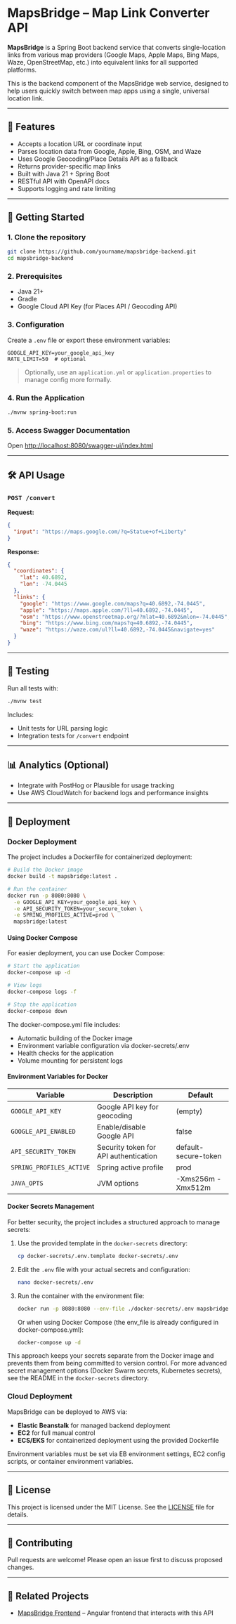# MapsBridge – Map Link Converter API

**MapsBridge** is a Spring Boot backend service that converts single-location links from various map providers (Google Maps, Apple Maps, Bing Maps, Waze, OpenStreetMap, etc.) into equivalent links for all supported platforms.

This is the backend component of the MapsBridge web service, designed to help users quickly switch between map apps using a single, universal location link.

---

## 🔧 Features

- Accepts a location URL or coordinate input
- Parses location data from Google, Apple, Bing, OSM, and Waze
- Uses Google Geocoding/Place Details API as a fallback
- Returns provider-specific map links
- Built with Java 21 + Spring Boot
- RESTful API with OpenAPI docs
- Supports logging and rate limiting

---

## 🚀 Getting Started

### 1. Clone the repository

```bash
git clone https://github.com/yourname/mapsbridge-backend.git
cd mapsbridge-backend
```

### 2. Prerequisites

- Java 21+
- Gradle
- Google Cloud API Key (for Places API / Geocoding API)

### 3. Configuration

Create a `.env` file or export these environment variables:

```env
GOOGLE_API_KEY=your_google_api_key
RATE_LIMIT=50  # optional
```

> Optionally, use an `application.yml` or `application.properties` to manage config more formally.

### 4. Run the Application

```bash
./mvnw spring-boot:run
```

### 5. Access Swagger Documentation

Open [http://localhost:8080/swagger-ui/index.html](http://localhost:8080/swagger-ui/index.html)

---

## 🛠️ API Usage

### `POST /convert`

**Request:**

```json
{
  "input": "https://maps.google.com/?q=Statue+of+Liberty"
}
```

**Response:**

```json
{
  "coordinates": {
    "lat": 40.6892,
    "lon": -74.0445
  },
  "links": {
    "google": "https://www.google.com/maps?q=40.6892,-74.0445",
    "apple": "https://maps.apple.com/?ll=40.6892,-74.0445",
    "osm": "https://www.openstreetmap.org/?mlat=40.6892&mlon=-74.0445",
    "bing": "https://www.bing.com/maps?q=40.6892,-74.0445",
    "waze": "https://waze.com/ul?ll=40.6892,-74.0445&navigate=yes"
  }
}
```

---

## 🧪 Testing

Run all tests with:

```bash
./mvnw test
```

Includes:
- Unit tests for URL parsing logic
- Integration tests for `/convert` endpoint

---

## 📊 Analytics (Optional)

- Integrate with PostHog or Plausible for usage tracking
- Use AWS CloudWatch for backend logs and performance insights

---

## 🚀 Deployment

### Docker Deployment

The project includes a Dockerfile for containerized deployment:

```bash
# Build the Docker image
docker build -t mapsbridge:latest .

# Run the container
docker run -p 8080:8080 \
  -e GOOGLE_API_KEY=your_google_api_key \
  -e API_SECURITY_TOKEN=your_secure_token \
  -e SPRING_PROFILES_ACTIVE=prod \
  mapsbridge:latest
```

#### Using Docker Compose

For easier deployment, you can use Docker Compose:

```bash
# Start the application
docker-compose up -d

# View logs
docker-compose logs -f

# Stop the application
docker-compose down
```

The docker-compose.yml file includes:
- Automatic building of the Docker image
- Environment variable configuration via docker-secrets/.env
- Health checks for the application
- Volume mounting for persistent logs

#### Environment Variables for Docker

| Variable | Description | Default |
|----------|-------------|---------|
| `GOOGLE_API_KEY` | Google API key for geocoding | (empty) |
| `GOOGLE_API_ENABLED` | Enable/disable Google API | false |
| `API_SECURITY_TOKEN` | Security token for API authentication | default-secure-token |
| `SPRING_PROFILES_ACTIVE` | Spring active profile | prod |
| `JAVA_OPTS` | JVM options | -Xms256m -Xmx512m |

#### Docker Secrets Management

For better security, the project includes a structured approach to manage secrets:

1. Use the provided template in the `docker-secrets` directory:
   ```bash
   cp docker-secrets/.env.template docker-secrets/.env
   ```

2. Edit the `.env` file with your actual secrets and configuration:
   ```bash
   nano docker-secrets/.env
   ```

3. Run the container with the environment file:
   ```bash
   docker run -p 8080:8080 --env-file ./docker-secrets/.env mapsbridge:latest
   ```

   Or when using Docker Compose (the env_file is already configured in docker-compose.yml):
   ```bash
   docker-compose up -d
   ```

This approach keeps your secrets separate from the Docker image and prevents them from being committed to version control. For more advanced secret management options (Docker Swarm secrets, Kubernetes secrets), see the README in the `docker-secrets` directory.

### Cloud Deployment

MapsBridge can be deployed to AWS via:

- **Elastic Beanstalk** for managed backend deployment
- **EC2** for full manual control
- **ECS/EKS** for containerized deployment using the provided Dockerfile

Environment variables must be set via EB environment settings, EC2 config scripts, or container environment variables.

---

## 📄 License

This project is licensed under the MIT License. See the [LICENSE](LICENSE) file for details.

---

## 🤝 Contributing

Pull requests are welcome! Please open an issue first to discuss proposed changes.

---

## 🔗 Related Projects

- [MapsBridge Frontend](https://github.com/yourname/mapsbridge-frontend) – Angular frontend that interacts with this API
